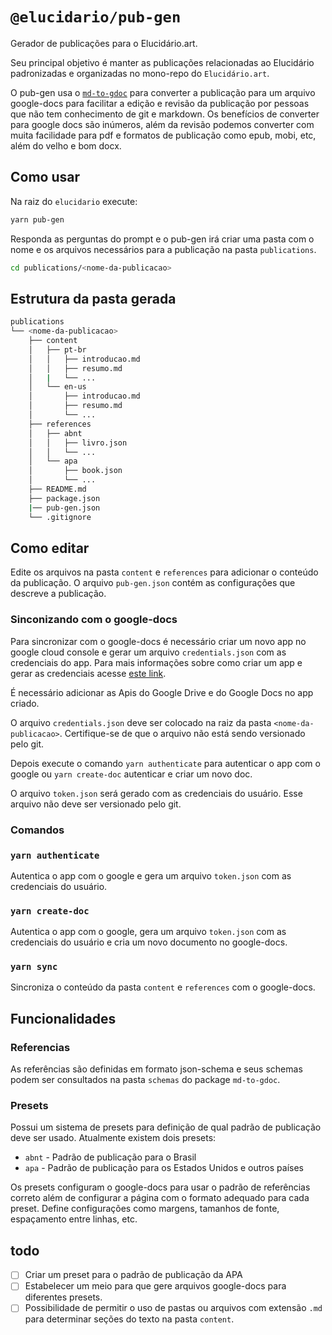 # `@elucidario/pub-gen`

Gerador de publicações para o Elucidário.art.

Seu principal objetivo é manter as publicações relacionadas ao Elucidário padronizadas e organizadas no mono-repo do `Elucidário.art`.

O pub-gen usa o [`md-to-gdoc`](../md-to-gdoc/README.md) para converter a publicação para um arquivo google-docs para facilitar a edição e revisão da publicação por pessoas que não tem conhecimento de git e markdown. Os benefícios de converter para google docs são inúmeros, além da revisão podemos converter com muita facilidade para pdf e formatos de publicação como epub, mobi, etc, além do velho e bom docx.

## Como usar

Na raiz do `elucidario` execute:

```bash
yarn pub-gen
```

Responda as perguntas do prompt e o pub-gen irá criar uma pasta com o nome e os arquivos necessários para a publicação na pasta `publications`.

```bash
cd publications/<nome-da-publicacao>
```

## Estrutura da pasta gerada

```bash
publications
└── <nome-da-publicacao>
    ├── content
    │   ├── pt-br
    │   │   ├── introducao.md
    │   │   ├── resumo.md
    │   |   └── ...
    │   └── en-us
    │       ├── introducao.md
    │       ├── resumo.md
    │       └── ...
    ├── references
    │   ├── abnt
    │   │   ├── livro.json
    │   │   └── ...
    │   └── apa
    │       ├── book.json
    │       └── ...
    ├── README.md
    ├── package.json
    |── pub-gen.json
    └── .gitignore
```

## Como editar

Edite os arquivos na pasta `content` e `references` para adicionar o conteúdo da publicação. O arquivo `pub-gen.json` contém as configurações que descreve a publicação.

### Sinconizando com o google-docs

Para sincronizar com o google-docs é necessário criar um novo app no google cloud console e gerar um arquivo `credentials.json` com as credenciais do app. Para mais informações sobre como criar um app e gerar as credenciais acesse [este link](https://developers.google.com/drive/api/v3/quickstart/nodejs).

É necessário adicionar as Apis do Google Drive e do Google Docs no app criado.

O arquivo `credentials.json` deve ser colocado na raiz da pasta `<nome-da-publicacao>`. Certifique-se de que o arquivo não está sendo versionado pelo git.

Depois execute o comando `yarn authenticate` para autenticar o app com o google ou `yarn create-doc` autenticar e criar um novo doc.

O arquivo `token.json` será gerado com as credenciais do usuário. Esse arquivo não deve ser versionado pelo git.

### Comandos

### `yarn authenticate`

Autentica o app com o google e gera um arquivo `token.json` com as credenciais do usuário.

### `yarn create-doc`

Autentica o app com o google, gera um arquivo `token.json` com as credenciais do usuário e cria um novo documento no google-docs.

### `yarn sync`

Sincroniza o conteúdo da pasta `content` e `references` com o google-docs.

## Funcionalidades

### Referencias

As referências são definidas em formato json-schema e seus schemas podem ser consultados na pasta `schemas` do package `md-to-gdoc`.

### Presets

Possui um sistema de presets para definição de qual padrão de publicação deve ser usado. Atualmente existem dois presets:

- `abnt` - Padrão de publicação para o Brasil
- `apa` - Padrão de publicação para os Estados Unidos e outros países

Os presets configuram o google-docs para usar o padrão de referências correto além de configurar a página com o formato adequado para cada preset. Define configurações como margens, tamanhos de fonte, espaçamento entre linhas, etc.

## todo

- [ ] Criar um preset para o padrão de publicação da APA
- [ ] Estabelecer um meio para que gere arquivos google-docs para diferentes presets.
- [ ] Possibilidade de  permitir o uso de pastas ou arquivos com extensão `.md` para determinar seções do texto na pasta `content`.
